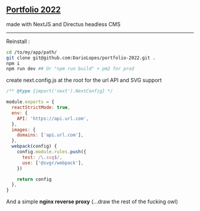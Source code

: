 ## [Portfolio 2022](https://www.darioworld.com)

made with NextJS and Directus headless CMS

------

Reinstall :

```bash
cd /to/my/app/path/
git clone git@github.com:DarioLopes/portfolio-2022.git .
npm i
npm run dev ## Or "npm run build" + pm2 for prod
```

create next.config.js at the root for the url API and SVG support

```javascript
/** @type {import('next').NextConfig} */

module.exports = {
  reactStrictMode: true,
  env: {
    API: 'https://api.url.com',
  },
  images: {
    domains: ['api.url.com'],
  },
  webpack(config) {
    config.module.rules.push({
      test: /\.svg$/,
      use: ['@svgr/webpack'],
    })

    return config
  },
}

```

And a simple **nginx reverse proxy** (...draw the rest of the fucking owl)
